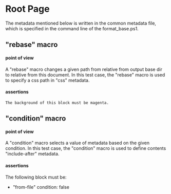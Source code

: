 # Root Page

The metadata mentioned below is written in the common metadata file,
which is specified in the command line of the format_base.ps1.

## "rebase" macro

#### point of view

A "rebase" macro changes a given path from relative from output base dir to relative from this document. 
In this test case, the "rebase" macro is used to specify a css path in "css" metadata.

#### assertions

```
The background of this block must be magenta.
```

## "condition" macro

#### point of view

A "condition" macro selects a value of metadata based on the given condition.
In this test case, the "condition" macro is used to define contents "include-after" metadata.

#### assertions

The following block must be:

* "from-file" condition: false
